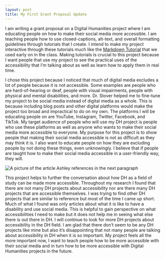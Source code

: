 ```yaml
---
layout: post
title: My First Grant Proposal Update
---
```

I am writing a grant proposal on a Digital Humanities project where I am educating people on how to make their social media more accessible. I am teaching people how to use closed-captions, alt-text, and overall formatting guidelines through tutorials that I create. I intend to make my project interactive through these tutorials much like the [Markdown Tutorial](https://www.markdowntutorial.com/) that we used early on in the class. Making tutorials is crucial to this project because I want people that use my project to see the practical uses of the accessibility that I’m talking about as well as learn how to apply them in real time.

I chose this project because I noticed that much of digital media excludes a lot of people because it is not accessible. Some examples are people who are hard-of-hearing or deaf, people with visual impairments, people with physical and mental disabilities, and more. Dr. Stover helped me to fine-tune my project to be social media instead of digital media as a whole. This is because including blog posts and other digital platforms would make the project too broad and impractical to do on my own. The platforms I will be educating people on are YouTube, Instagram, Twitter, Facebook, and TikTok. My target audience of people who will use my DH project is people who use these platforms as well as anyone who wants to make their social media more accessible to everyone. My purpose for this project is to show people that making their social media accessible is not as difficult as they may think it is. I also want to educate people on how they are excluding people by not doing these things, even unknowingly. I believe that if people are taught how to make their social media accessible in a user-friendly way, they will.

![A picture of the article Ashley references in the next paragraph](https://ashleymentz.github.io/ashleymentzblog/images/dhproject.png)

This project helps to further the conversation about how DH as a field of study can be made more accessible. Throughout my research I found that there are not many DH projects about accessibility nor are there many DH projects that are accessible themselves. I was trying to find other DH projects that are similar to reference but most of the time I came up short. Much of what I found was only articles about what it is like to have a disability and use social media. This is helpful to gain perspective on what accessibilities I need to make but it does not help me in seeing what else there is out there in DH. I will continue to look for more DH projects about accessibility in the DH field. I am glad that there don’t seem to be any DH projects like mine but also it’s disappointing that not many people are talking about accessibility in DH when it is so important. My project feels all the more important now, I want to teach people how to be more accessible with their social media and in turn how to be more accessible with Digital Humanities projects in the future.
